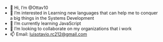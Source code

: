 - 👋 Hi, I’m @Ottav10
- 👀 I’m interested in Learning new languages that can help me to conquer a big things in the Systems Development 
- 🌱 I’m currently learning JavaScript
- 💞️ I’m looking to collaborate on my organizations that i work
- 📫 Email: luisotavio.rc212@gmail.com 

<!---
Ottav10/Ottav10 is a ✨ special ✨ repository because its `README.md` (this file) appears on your GitHub profile.
You can click the Preview link to take a look at your changes.
--->
